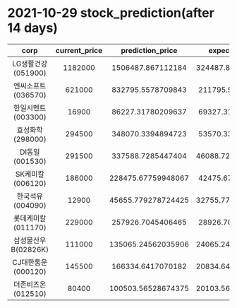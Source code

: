 # 2021-10-29 stock_prediction(after 14 days)

|   corp   |   current_price   |   prediction_price   |   expected_profit   |
|:--------:|:-----------------:|:--------------------:|:-------------------:|
|LG생활건강(051900)|1182000|1506487.867112184|324487.86711218394|
|엔씨소프트(036570)|621000|832795.5578709843|211795.5578709843|
|한일시멘트(003300)|16900|86227.31780209637|69327.31780209637|
|효성화학(298000)|294500|348070.3394894723|53570.33948947227|
|DI동일(001530)|291500|337588.7285447404|46088.728544740414|
|SK케미칼(006120)|186000|228475.67759948067|42475.67759948067|
|한국석유(004090)|12900|45655.779278724425|32755.779278724425|
|롯데케미칼(011170)|229000|257926.7045406465|28926.70454064649|
|삼성물산우B(02826K)|111000|135065.24562035906|24065.245620359055|
|CJ대한통운(000120)|145500|166334.6417070182|20834.641707018192|
|더존비즈온(012510)|80400|100503.56528674375|20103.565286743746|
